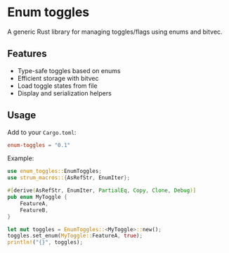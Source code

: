 # Enum toggles

A generic Rust library for managing toggles/flags using enums and bitvec.

## Features

- Type-safe toggles based on enums
- Efficient storage with bitvec
- Load toggle states from file
- Display and serialization helpers

## Usage

Add to your `Cargo.toml`:

```toml
enum-toggles = "0.1"
```

Example:

```rust
use enum_toggles::EnumToggles;
use strum_macros::{AsRefStr, EnumIter};

#[derive(AsRefStr, EnumIter, PartialEq, Copy, Clone, Debug)]
pub enum MyToggle {
    FeatureA,
    FeatureB,
}

let mut toggles = EnumToggles::<MyToggle>::new();
toggles.set_enum(MyToggle::FeatureA, true);
println!("{}", toggles);
```
